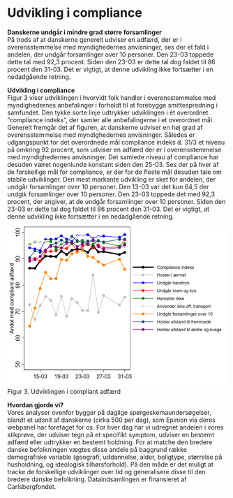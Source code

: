 # Udvikling i compliance  

__Danskerne undgår i mindre grad større forsamlinger__  
På trods af at danskerne generelt udviser en adfærd, der er i overensstemmelse med myndighedernes anvisninger, ses der et fald i andelen, der undgår forsamlinger over 10 personer. Den 23-03 toppede dette tal med 92,3 procent. Siden den 23-03 er dette tal dog faldet til 86 procent den 31-03. Det er vigtigt, at denne udvikling ikke fortsætter i en nedadgående retning.


__Udvikling i compliance__   
Figur 3 viser udviklingen i hvorvidt folk handler i overensstemmelse med myndighedernes anbefalinger i forholdt til at forebygge smittespredning i samfundet. Den tykke sorte linje udtrykker udviklingen i ét overordnet ”compliance indeks”, der samler alle anbefalingerne i et overordnet mål.   
Generelt fremgår det af figuren, at danskerne udviser en høj grad af overensstemmelse med myndighedernes anvisninger. Således er udgangspunkt for det overordnede mål compliance indeks d. 31/3 et niveau på omkring 92 procent, som udviser en adfærd der er i overensstemmelse med myndighedernes anvisninger. Det samlede niveau af compliance har desuden været nogenlunde konstant siden den 25-03. Ses der på hver af de forskellige mål for compliance, er der for de fleste mål desuden tale om stabile udviklinger. Den mest markante udvikling er sket for andelen, der undgår forsamlinger over 10 personer. Den 13-03 var det kun 64,5 der undgik forsamlinger over 10 personer. Den 23-03 toppede det med 92,3 procent, der angiver, at de undgår forsamlinger over 10 personer. Siden den 23-03 er dette tal dog faldet til 86 procent den 31-03. Det er vigtigt, at denne udvikling ikke fortsætter i en nedadgående retning. 

![missing image](https://raw.githubusercontent.com/centre-for-humanities-computing/HOPE_website_content/master/images/Picture3.png) Figur 3. Udviklingen i compliant adfærd 

__Hvordan gjorde vi?__  
Vores analyser ovenfor bygger på daglige spørgeskemaundersøgelser, blandt et udsnit af danskerne (cirka 500 per dag), som Epinion via deres webpanel har foretaget for os. For hver dag har vi udregnet andelen i vores stikprøve, der udviser tegn på et specifikt symptom, udviser en bestemt adfærd eller udtrykker en bestemt holdning. For at matche den bredere danske befolkningen vægtes disse andele på baggrund række demografiske variable (geografi, uddannelse, alder, boligtype, størrelse på husholdning, og ideologisk tilhørsforhold). På den måde er det muligt at tracke de forskellige udviklinger over tid og generalisere disse til den bredere danske befolkning. Dataindsamlingen er finansieret af Carlsbergfondet.
